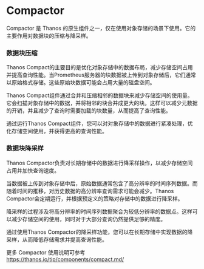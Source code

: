 # Compactor

Compactor 是 Thanos 的原生组件之一，仅在使用对象存储的场景下使用。它的主要作用对数据块的压缩与降采样。


### 数据块压缩

Thanos Compact的主要目的是优化对象存储中的数据布局，减少存储空间占用并提高查询性能。当Prometheus服务器的块数据被上传到对象存储后，它们通常以原始格式存储。这些原始块数据可能会占用大量的磁盘空间。

Thanos Compact组件通过合并和压缩相邻的数据块来减少存储空间的使用量。它会扫描对象存储中的数据，并将相邻的块合并成更大的块。这样可以减少元数据的开销，并且减少了查询时需要加载的块数量，从而提高了查询性能。

通过运行Thanos Compact组件，您可以对对象存储中的数据进行紧凑处理，优化存储空间使用，并获得更高的查询性能。

### 数据块降采样

Thanos Compactor负责对长期存储中的数据进行降采样操作，以减少存储空间占用并加快查询速度。

当数据被上传到对象存储中后，原始数据通常包含了高分辨率的时间序列数据。而随着时间的推移，对历史数据的高分辨率查询需求可能会减少。Thanos Compactor会定期运行，并根据预定义的策略对存储中的数据进行降采样。

降采样的过程涉及将高分辨率的时间序列数据聚合为较低分辨率的数据点。这样可以减少存储空间的使用，同时对于大部分查询仍然提供足够的精度。

通过使用Thanos Compactor的降采样功能，您可以在长期存储中实现数据的降采样，从而降低存储需求并提高查询性能。


更多 Compactor 使用说明可参考 https://thanos.io/tip/components/compact.md/